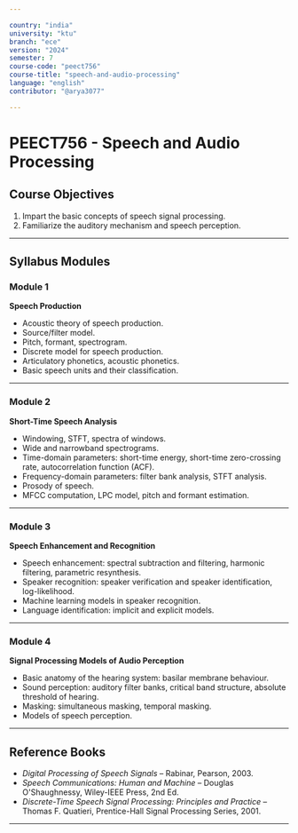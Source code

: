 ```yaml
---

country: "india"
university: "ktu"
branch: "ece"
version: "2024"
semester: 7
course-code: "peect756"
course-title: "speech-and-audio-processing"
language: "english"
contributor: "@arya3077"

---
```


# PEECT756 - Speech and Audio Processing

## Course Objectives

1. Impart the basic concepts of speech signal processing.  
2. Familiarize the auditory mechanism and speech perception.  

---

## Syllabus Modules

### Module 1
**Speech Production**  
- Acoustic theory of speech production.  
- Source/filter model.  
- Pitch, formant, spectrogram.  
- Discrete model for speech production.  
- Articulatory phonetics, acoustic phonetics.  
- Basic speech units and their classification.  

---

### Module 2
**Short-Time Speech Analysis**  
- Windowing, STFT, spectra of windows.  
- Wide and narrowband spectrograms.  
- Time-domain parameters: short-time energy, short-time zero-crossing rate, autocorrelation function (ACF).  
- Frequency-domain parameters: filter bank analysis, STFT analysis.  
- Prosody of speech.  
- MFCC computation, LPC model, pitch and formant estimation.  

---

### Module 3
**Speech Enhancement and Recognition**  
- Speech enhancement: spectral subtraction and filtering, harmonic filtering, parametric resynthesis.  
- Speaker recognition: speaker verification and speaker identification, log-likelihood.  
- Machine learning models in speaker recognition.  
- Language identification: implicit and explicit models.  

---

### Module 4
**Signal Processing Models of Audio Perception**  
- Basic anatomy of the hearing system: basilar membrane behaviour.  
- Sound perception: auditory filter banks, critical band structure, absolute threshold of hearing.  
- Masking: simultaneous masking, temporal masking.  
- Models of speech perception.  

---

## Reference Books

- *Digital Processing of Speech Signals* – Rabinar, Pearson, 2003.  
- *Speech Communications: Human and Machine* – Douglas O'Shaughnessy, Wiley-IEEE Press, 2nd Ed.  
- *Discrete-Time Speech Signal Processing: Principles and Practice* – Thomas F. Quatieri, Prentice-Hall Signal Processing Series, 2001.  

---
